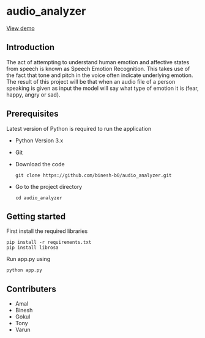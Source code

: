 # audio_analyzer

<a href='https://audio-analyzer-web.herokuapp.com' >View demo</a>

## Introduction

The act of attempting to understand human emotion and affective states from speech is known as Speech Emotion Recognition. This takes use of the fact that tone and pitch in the voice often indicate underlying emotion.
The result of this project will be that when an audio file of a person speaking is given as input the model will say what type of emotion it is (fear, happy, angry or sad).

## Prerequisites
Latest version of Python is required to run the application
* Python Version 3.x
* Git  
* Download the code 
  
      git clone https://github.com/binesh-b0/audio_analyzer.git
* Go to the project directory

      cd audio_analyzer
## Getting started

First install the required libraries

    pip install -r requirements.txt
    pip install librosa

Run app.py using

    python app.py

## Contributers

* Amal
* Binesh
* Gokul
* Tony
* Varun